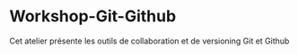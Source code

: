 # Workshop-Git-Github
Cet atelier présente les outils de collaboration et de versioning Git et Github
